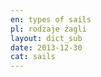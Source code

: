 ```yaml
---
en: types of sails
pl: rodzaje żagli
layout: dict_sub
date: 2013-12-30
cat: sails
---
```


<!-- TODO: opis -->
